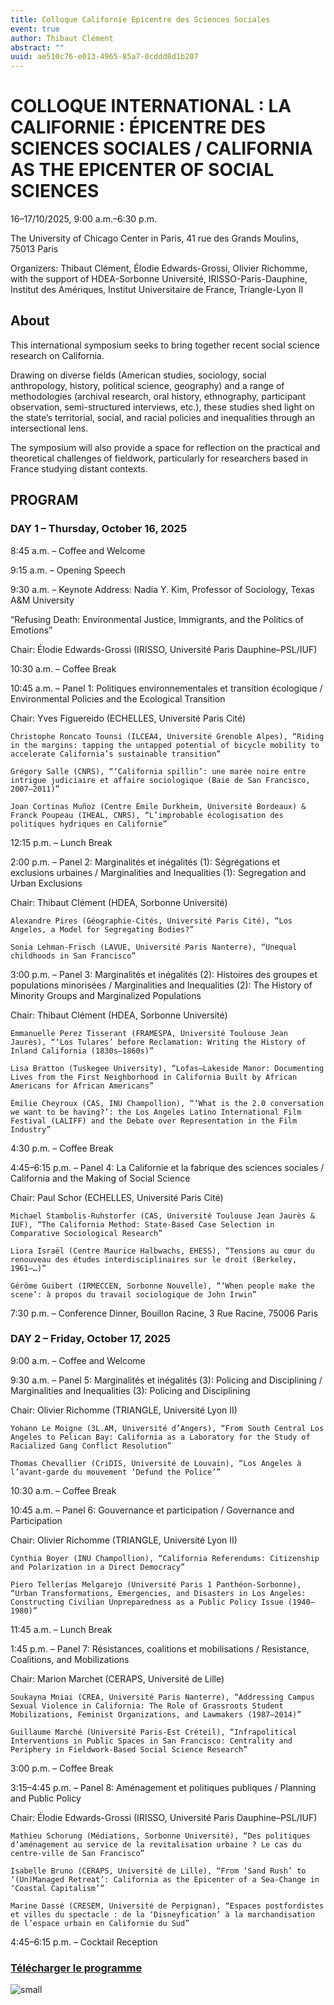 ```yaml
---
title: Colloque Californie Epicentre des Sciences Sociales
event: true
author: Thibaut Clément
abstract: ""
uuid: ae510c76-e013-4965-85a7-0cddd8d1b207
---
```


# COLLOQUE INTERNATIONAL : LA CALIFORNIE : ÉPICENTRE DES SCIENCES SOCIALES / CALIFORNIA AS THE EPICENTER OF SOCIAL SCIENCES

16–17/10/2025, 9:00 a.m.–6:30 p.m.

The University of Chicago Center in Paris, 41 rue des Grands Moulins, 75013 Paris

Organizers: Thibaut Clément, Élodie Edwards-Grossi, Olivier Richomme, with the support of HDEA-Sorbonne Université, IRISSO-Paris-Dauphine, Institut des Amériques, Institut Universitaire de France, Triangle-Lyon II

## About

This international symposium seeks to bring together recent social science research on California.

Drawing on diverse fields (American studies, sociology, social anthropology, history, political science, geography) and a range of methodologies (archival research, oral history, ethnography, participant observation, semi-structured interviews, etc.), these studies shed light on the state’s territorial, social, and racial policies and inequalities through an intersectional lens.

The symposium will also provide a space for reflection on the practical and theoretical challenges of fieldwork, particularly for researchers based in France studying distant contexts.

## PROGRAM

### DAY 1 – Thursday, October 16, 2025

8:45 a.m. – Coffee and Welcome

9:15 a.m. – Opening Speech

9:30 a.m. – Keynote Address: Nadia Y. Kim, Professor of Sociology, Texas A&M University

“Refusing Death: Environmental Justice, Immigrants, and the Politics of Emotions”

Chair: Élodie Edwards-Grossi (IRISSO, Université Paris Dauphine–PSL/IUF)

10:30 a.m. – Coffee Break

10:45 a.m. – Panel 1: Politiques environnementales et transition écologique / Environmental Policies and the Ecological Transition

Chair: Yves Figuereido (ECHELLES, Université Paris Cité)

    Christophe Roncato Tounsi (ILCEA4, Université Grenoble Alpes), “Riding in the margins: tapping the untapped potential of bicycle mobility to accelerate California’s sustainable transition”

    Grégory Salle (CNRS), “‘California spillin’: une marée noire entre intrigue judiciaire et affaire sociologique (Baie de San Francisco, 2007–2011)”

    Joan Cortinas Muñoz (Centre Émile Durkheim, Université Bordeaux) & Franck Poupeau (IHEAL, CNRS), “L’improbable écologisation des politiques hydriques en Californie”

12:15 p.m. – Lunch Break

2:00 p.m. – Panel 2: Marginalités et inégalités (1): Ségrégations et exclusions urbaines / Marginalities and Inequalities (1): Segregation and Urban Exclusions

Chair: Thibaut Clément (HDEA, Sorbonne Université)

    Alexandre Pires (Géographie-Cités, Université Paris Cité), “Los Angeles, a Model for Segregating Bodies?”

    Sonia Lehman-Frisch (LAVUE, Université Paris Nanterre), “Unequal childhoods in San Francisco”

3:00 p.m. – Panel 3: Marginalités et inégalités (2): Histoires des groupes et populations minorisées / Marginalities and Inequalities (2): The History of Minority Groups and Marginalized Populations

Chair: Thibaut Clément (HDEA, Sorbonne Université)

    Emmanuelle Perez Tisserant (FRAMESPA, Université Toulouse Jean Jaurès), “‘Los Tulares’ before Reclamation: Writing the History of Inland California (1830s–1860s)”

    Lisa Bratton (Tuskegee University), “Lofas–Lakeside Manor: Documenting Lives from the First Neighborhood in California Built by African Americans for African Americans”

    Émilie Cheyroux (CAS, INU Champollion), “‘What is the 2.0 conversation we want to be having?’: the Los Angeles Latino International Film Festival (LALIFF) and the Debate over Representation in the Film Industry”

4:30 p.m. – Coffee Break

4:45–6:15 p.m. – Panel 4: La Californie et la fabrique des sciences sociales / California and the Making of Social Science

Chair: Paul Schor (ECHELLES, Université Paris Cité)

    Michael Stambolis-Ruhstorfer (CAS, Université Toulouse Jean Jaurès & IUF), “The California Method: State-Based Case Selection in Comparative Sociological Research”

    Liora Israël (Centre Maurice Halbwachs, EHESS), “Tensions au cœur du renouveau des études interdisciplinaires sur le droit (Berkeley, 1961–…)”

    Gérôme Guibert (IRMECCEN, Sorbonne Nouvelle), “‘When people make the scene’: à propos du travail sociologique de John Irwin”

7:30 p.m. – Conference Dinner, Bouillon Racine, 3 Rue Racine, 75006 Paris


### DAY 2 – Friday, October 17, 2025

9:00 a.m. – Coffee and Welcome

9:30 a.m. – Panel 5: Marginalités et inégalités (3): Policing and Disciplining / Marginalities and Inequalities (3): Policing and Disciplining

Chair: Olivier Richomme (TRIANGLE, Université Lyon II)

    Yohann Le Moigne (3L.AM, Université d’Angers), “From South Central Los Angeles to Pelican Bay: California as a Laboratory for the Study of Racialized Gang Conflict Resolution”

    Thomas Chevallier (CriDIS, Université de Louvain), “Los Angeles à l’avant-garde du mouvement ‘Defund the Police’”

10:30 a.m. – Coffee Break

10:45 a.m. – Panel 6: Gouvernance et participation / Governance and Participation

Chair: Olivier Richomme (TRIANGLE, Université Lyon II)

    Cynthia Boyer (INU Champollion), “California Referendums: Citizenship and Polarization in a Direct Democracy”

    Piero Tellerías Melgarejo (Université Paris 1 Panthéon-Sorbonne), “Urban Transformations, Emergencies, and Disasters in Los Angeles: Constructing Civilian Unpreparedness as a Public Policy Issue (1940–1980)”

11:45 a.m. – Lunch Break

1:45 p.m. – Panel 7: Résistances, coalitions et mobilisations / Resistance, Coalitions, and Mobilizations

Chair: Marion Marchet (CERAPS, Université de Lille)

    Soukayna Mniai (CREA, Université Paris Nanterre), “Addressing Campus Sexual Violence in California: The Role of Grassroots Student Mobilizations, Feminist Organizations, and Lawmakers (1987–2014)”

    Guillaume Marché (Université Paris-Est Créteil), “Infrapolitical Interventions in Public Spaces in San Francisco: Centrality and Periphery in Fieldwork-Based Social Science Research”

3:00 p.m. – Coffee Break

3:15–4:45 p.m. – Panel 8: Aménagement et politiques publiques / Planning and Public Policy

Chair: Élodie Edwards-Grossi (IRISSO, Université Paris Dauphine–PSL/IUF)

    Mathieu Schorung (Médiations, Sorbonne Université), “Des politiques d’aménagement au service de la revitalisation urbaine ? Le cas du centre-ville de San Francisco”

    Isabelle Bruno (CERAPS, Université de Lille), “From ‘Sand Rush’ to ‘(Un)Managed Retreat’: California as the Epicenter of a Sea-Change in ‘Coastal Capitalism’”

    Marine Dassé (CRESEM, Université de Perpignan), “Espaces postfordistes et villes du spectacle : de la ‘Disneyfication’ à la marchandisation de l’espace urbain en Californie du Sud”

4:45–6:15 p.m. – Cocktail Reception

### [Télécharger le programme](Programme_Californie.pdf)

![small](Calif.png)


